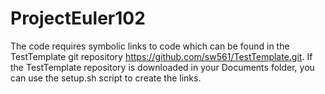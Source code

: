 ProjectEuler102
===============

The code requires symbolic links to code which can be found in the TestTemplate git repository https://github.com/sw561/TestTemplate.git. If the TestTemplate repository is downloaded in your Documents folder, you can use the setup.sh script to create the links.
